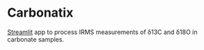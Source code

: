 # Carbonatix

[Streamlit](https://streamlit.io) app to process IRMS measurements of δ13C and δ18O in carbonate samples.